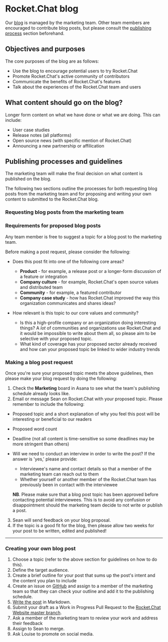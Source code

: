 # Rocket.Chat blog

Our [blog](https://rocket.chat/blog/) is managed by the marketing team. Other team members are encouraged to contribute blog posts, but please consult the [publishing process](#publishing-process) section beforehand.

## Objectives and purposes

The core purposes of the blog are as follows:

- Use the blog to encourage potential users to try Rocket.Chat
- Promote Rocket.Chat's active community of contributors
- Communicate the benefits of Rocket.Chat's features
- Talk about the experiences of the Rocket.Chat team and users

## What content should go on the blog?

Longer form content on what we have done or what we are doing. This can include:

- User case studies
- Release notes (all platforms)
- Open source news (with specific mention of Rocket.Chat)
- Announcing a new partnership or affilication

## Publishing processes and guidelines

The marketing team will make the final decision on what content is published on the blog.

The following two sections outline the processes for both requesting blog posts from the marketing team and for proposing and writing your own content to submitted to the Rocket.Chat blog.

### **Requesting blog posts from the marketing team**

### Requirements for proposed blog posts

Any team member is free to suggest a topic for a blog post to the marketing team.

Before making a post request, please consider the following:
-  Does this post fit into one of the following core areas?
    - **Product** -  for example, a release post or a longer-form discussion of a feature or integration
   - **Company culture** - for example, Rocket.Chat's open source values and distributed team
   - **Community** - for example, a featured contributor
   - **Company case study** - how has Rocket.Chat improved the way this organization communicates and shares ideas?

- How relevant is this topic to our core values and community?

  - Is this a high-profile company or an organization doing interesting things? A _lot_ of communities and organizations use Rocket.Chat and it would be impossible to write about them all, so please aim to be selective with your proposed topic.
  - What kind of coverage has your proposed sector already received and how can your proposed topic be linked to wider industry trends

### Making a blog post request

Once you're sure your proposed topic meets the above guidelines, then please make your blog request by doing the following:

1. Check the **Marketing** board in Asana to see what the team's publishing schedule already looks like.
1. Email or message Sean on Rocket.Chat with your proposed topic. Please remember to include the following:
  - Proposed topic and a short explanation of why you feel this post will be interesting or beneficial to our readers
  - Proposed word count
  - Deadline (not all content is time-sensitive so some deadlines may be more stringent than others)
  - Will we need to conduct an interview in order to write the post? If the answer is 'yes,' please provide:
    - Interviewee's name and contact details so that a member of the marketing team can reach out to them
    - Whether yourself or another member of the Rocket.Chat team has previously been in contact with the interviewee

    **NB**. Please make sure that a blog post topic has been approved before contacting potential interviewees. This is to avoid any confusion or disappointment should the marketing team decide to not write or publish a post.

3. Sean will send feedback on your blog proposal.
1. If the topic is a good fit for the blog, then please allow two weeks for your post to be written, edited and published!



---
### **Creating your own blog post**

1. Choose a topic (refer to the above section for guidelines on how to do this).
1. Define the target audience.
1. Create a brief outline for your post that sums up the post's intent and the content you plan to include
1. Create an issue on [GitHub](https://github.com/RocketChat/rocketchat.github.io) and assign to a member of the marketing team so that they can check your outline and add it to the publishing schedule.
1. [Write the post](posting/) in Markdown.
1. Submit your draft as a Work in Progress Pull Request to the [Rocket.Chat Website master branch](https://github.com/RocketChat/rocketchat.github.io/compare).
1. Ask a member of the marketing team to review your work and address their feedback
1. Assign to Sean to merge.
1. Ask Louise to promote on social media.
